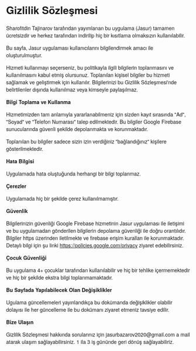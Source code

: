 <!DOCTYPE html>
<html>

<head>
  <meta charset='utf-8'>
  <meta name='viewport' content='width=device-width'>
  <title>Gizlilik Sözleşmesi</title>
  <style>
    body {
      font-family: 'Helvetica Neue', Helvetica, Arial, sans-serif;
      padding: 1em;
    }
  </style>
</head>

<body>
  <h1><strong>Gizlilik Sözleşmesi</strong></h1>
  <p>
    Sharofitdin Tajinarov tarafından yayımlanan bu uygulama (Jasur) tamamen ücretsizdir ve herkez tarafından indirilip
    hiç bir kısıtlama olmaksızın kullanılabilir.
  </p>
  <p>
    Bu sayfa, Jasur uygulaması kullanıcılarını bilgilendirmek amacı ile oluşturulmuştur.
  </p>
  <p>
    Hizmeti kullanmayı seçerseniz, bu politikayla ilgili bilgilerin toplanmasını ve kullanılmasını kabul etmiş
    olursunuz. Toplanılan kişisel bilgiler bu hizmeti sağlamak ve geliştirmek için kullanılır. Bilgilerinizi bu Gizlilik
    Sözleşmesi'nde belirtilenler dışında kullanılmaz veya kimseyle paylaşılmaz.
  </p>
  <p><strong>Bilgi Toplama ve Kullanma</strong></p>
  <p>
    Hizmetimizden tam anlamıyla yararlanabilmeniz için sizden kayıt sırasında "Ad", "Soyad" ve "Telefon Numarası" talep
    edilmektedir. Bu bilgiler Google Firebase sunucularında güvenli şekilde depolanmakta ve korunmaktadır.
  </p>
  <p>
    Toplanılan bu bilgiler sadece sizin izin verdiğiniz "bağlandığınız" kişilere gösterilmektedir.
  </p>
  <p><strong>Hata Bilgisi</strong></p>
  <p>
    Uygulamada hata oluştuğunda herhangi bir bilgi toplanmaz.
  </p>
  <p><strong>Çerezler</strong></p>
  <p>
    Uygulamada hiç bir şekilde çerez kullanılmamıştır.
  </p>
  <p><strong>Güvenlik</strong></p>
  <p>
    Bilgilerinizin güvenliği Google Firebase hizmetinin Jasur uygulaması ile iletişimi ve bu uygulamadan gönderilen bilgilerin depolama güvenliği ile doğru orantılıdır. Bilgiler https üzerinden iletilmekte ve firebase erişim kuralları ile korunmaktadır. Detaylı bilgi için şu linki <a href="https://policies.google.com/privacy">https://policies.google.com/privacy</a> ziyaret edebilirsiniz.
  </p>
  <p><strong>Çocuk Güvenliği</strong></p>
  <p>
    Bu uygulama 4+ çocuklar tarafından kullanılabilir ve hiç bir tehlike içermemektedir ve hiç bir şekilde ekstra bilgi toplanmamaktadır.
  </p>
  <p><strong>Bu Sayfada Yapılabilecek Olan Değişiklikler</strong></p>
  <p>
    Ugulama güncellemeleri yayınlandıkça bu dokümanda değişiklikler olabilir dolayısı ile her güncelleme ile bu dokümanı ziyaret etmeniz tavsiye edilir.
  </p>
  <p><strong>Bize Ulaşın</strong></p>
  <p>
    Gizlilik Sözleşmesi hakkında sorularınız için jasurbazarov2020@gmail.com a mail atarak ulaşım sağlayabilirsiniz. 1 ila 3 iş gününde geri dönüş sağlayabiliriz.
  </p>
</body>

</html>